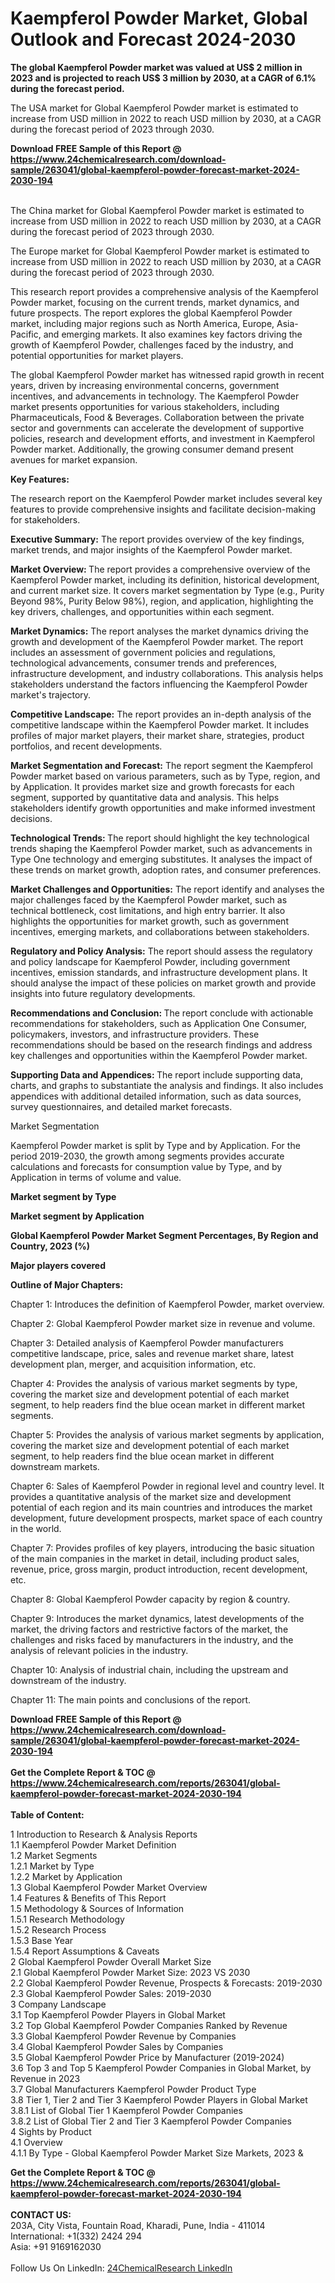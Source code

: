 <h1>Kaempferol Powder Market, Global Outlook and Forecast 2024-2030</h1><p><strong>The global Kaempferol Powder market was valued at US$ 2 million in 2023 and is projected to reach US$ 3 million by 2030, at a CAGR of 6.1% during the forecast period.</strong></p><p>
</p><p>The USA market for Global Kaempferol Powder market is estimated to increase from USD million in 2022 to reach USD million by 2030, at a CAGR during the forecast period of 2023 through 2030.</p><div><b>Download FREE Sample of this Report @ 
            <a href="https://www.24chemicalresearch.com/download-sample/263041/global-kaempferol-powder-forecast-market-2024-2030-194">
            https://www.24chemicalresearch.com/download-sample/263041/global-kaempferol-powder-forecast-market-2024-2030-194</a></b></div><br><p>
</p><p>The China market for Global Kaempferol Powder market is estimated to increase from USD million in 2022 to reach USD million by 2030, at a CAGR during the forecast period of 2023 through 2030.</p><p>
</p><p>The Europe market for Global Kaempferol Powder market is estimated to increase from USD million in 2022 to reach USD million by 2030, at a CAGR during the forecast period of 2023 through 2030.</p><p>
</p><p>This research report provides a comprehensive analysis of the Kaempferol Powder market, focusing on the current trends, market dynamics, and future prospects. The report explores the global Kaempferol Powder market, including major regions such as North America, Europe, Asia-Pacific, and emerging markets. It also examines key factors driving the growth of Kaempferol Powder, challenges faced by the industry, and potential opportunities for market players.</p><p>
The global Kaempferol Powder market has witnessed rapid growth in recent years, driven by increasing environmental concerns, government incentives, and advancements in technology. The Kaempferol Powder market presents opportunities for various stakeholders, including Pharmaceuticals, Food &amp; Beverages. Collaboration between the private sector and governments can accelerate the development of supportive policies, research and development efforts, and investment in Kaempferol Powder market. Additionally, the growing consumer demand present avenues for market expansion.</p><p>
<strong>Key Features:</strong></p><p>
The research report on the Kaempferol Powder market includes several key features to provide comprehensive insights and facilitate decision-making for stakeholders.</p><p>
<strong>Executive Summary:</strong> The report provides overview of the key findings, market trends, and major insights of the Kaempferol Powder market.</p><p>
<strong>Market Overview: </strong>The report provides a comprehensive overview of the Kaempferol Powder market, including its definition, historical development, and current market size. It covers market segmentation by Type (e.g., Purity Beyond 98%, Purity Below 98%), region, and application, highlighting the key drivers, challenges, and opportunities within each segment.</p><p>
<strong>Market Dynamics:</strong> The report analyses the market dynamics driving the growth and development of the Kaempferol Powder market. The report includes an assessment of government policies and regulations, technological advancements, consumer trends and preferences, infrastructure development, and industry collaborations. This analysis helps stakeholders understand the factors influencing the Kaempferol Powder market's trajectory.</p><p>
<strong>Competitive Landscape:</strong> The report provides an in-depth analysis of the competitive landscape within the Kaempferol Powder market. It includes profiles of major market players, their market share, strategies, product portfolios, and recent developments.</p><p>
<strong>Market Segmentation and Forecast:</strong> The report segment the Kaempferol Powder market based on various parameters, such as by Type, region, and by Application. It provides market size and growth forecasts for each segment, supported by quantitative data and analysis. This helps stakeholders identify growth opportunities and make informed investment decisions.</p><p>
<strong>Technological Trends: </strong>The report should highlight the key technological trends shaping the Kaempferol Powder market, such as advancements in Type One technology and emerging substitutes. It analyses the impact of these trends on market growth, adoption rates, and consumer preferences.</p><p>
<strong>Market Challenges and Opportunities:</strong> The report identify and analyses the major challenges faced by the Kaempferol Powder market, such as technical bottleneck, cost limitations, and high entry barrier. It also highlights the opportunities for market growth, such as government incentives, emerging markets, and collaborations between stakeholders.</p><p>
<strong>Regulatory and Policy Analysis:</strong> The report should assess the regulatory and policy landscape for Kaempferol Powder, including government incentives, emission standards, and infrastructure development plans. It should analyse the impact of these policies on market growth and provide insights into future regulatory developments.</p><p>
<strong>Recommendations and Conclusion: </strong>The report conclude with actionable recommendations for stakeholders, such as Application One Consumer, policymakers, investors, and infrastructure providers. These recommendations should be based on the research findings and address key challenges and opportunities within the Kaempferol Powder market.</p><p>
<strong>Supporting Data and Appendices: </strong>The report include supporting data, charts, and graphs to substantiate the analysis and findings. It also includes appendices with additional detailed information, such as data sources, survey questionnaires, and detailed market forecasts.</p><p>
Market Segmentation</p><p>
Kaempferol Powder market is split by Type and by Application. For the period 2019-2030, the growth among segments provides accurate calculations and forecasts for consumption value by Type, and by Application in terms of volume and value.</p><p>
<strong>Market segment by Type</strong></p><p>
</p><p>
</p><p><strong>Market segment by Application</strong></p><p>
</p><p>
</p><p><strong>Global Kaempferol Powder Market Segment Percentages, By Region and Country, 2023 (%)</strong></p><p>
</p><p>
</p><p></p><p>
</p><p><strong>Major players covered</strong></p><p>
</p><p>
</p><p><strong>Outline of Major Chapters:</strong></p><p>
Chapter 1: Introduces the definition of Kaempferol Powder, market overview.</p><p>
Chapter 2: Global Kaempferol Powder market size in revenue and volume.</p><p>
Chapter 3: Detailed analysis of Kaempferol Powder manufacturers competitive landscape, price, sales and revenue market share, latest development plan, merger, and acquisition information, etc.</p><p>
Chapter 4: Provides the analysis of various market segments by type, covering the market size and development potential of each market segment, to help readers find the blue ocean market in different market segments.</p><p>
Chapter 5: Provides the analysis of various market segments by application, covering the market size and development potential of each market segment, to help readers find the blue ocean market in different downstream markets.</p><p>
Chapter 6: Sales of Kaempferol Powder in regional level and country level. It provides a quantitative analysis of the market size and development potential of each region and its main countries and introduces the market development, future development prospects, market space of each country in the world.</p><p>
Chapter 7: Provides profiles of key players, introducing the basic situation of the main companies in the market in detail, including product sales, revenue, price, gross margin, product introduction, recent development, etc.</p><p>
Chapter 8: Global Kaempferol Powder capacity by region &amp; country.</p><p>
Chapter 9: Introduces the market dynamics, latest developments of the market, the driving factors and restrictive factors of the market, the challenges and risks faced by manufacturers in the industry, and the analysis of relevant policies in the industry.</p><p>
Chapter 10: Analysis of industrial chain, including the upstream and downstream of the industry.</p><p>
Chapter 11: The main points and conclusions of the report.</p><div><b>Download FREE Sample of this Report @ 
            <a href="https://www.24chemicalresearch.com/download-sample/263041/global-kaempferol-powder-forecast-market-2024-2030-194">
            https://www.24chemicalresearch.com/download-sample/263041/global-kaempferol-powder-forecast-market-2024-2030-194</a></b></div><br><div><b>Get the Complete Report & TOC @ 
            <a href="https://www.24chemicalresearch.com/reports/263041/global-kaempferol-powder-forecast-market-2024-2030-194">
            https://www.24chemicalresearch.com/reports/263041/global-kaempferol-powder-forecast-market-2024-2030-194</a></b></div><br>
            <b>Table of Content:</b><p>1 Introduction to Research & Analysis Reports<br />
    1.1 Kaempferol Powder Market Definition<br />
    1.2 Market Segments<br />
        1.2.1 Market by Type<br />
        1.2.2 Market by Application<br />
    1.3 Global Kaempferol Powder Market Overview<br />
    1.4 Features & Benefits of This Report<br />
    1.5 Methodology & Sources of Information<br />
        1.5.1 Research Methodology<br />
        1.5.2 Research Process<br />
        1.5.3 Base Year<br />
        1.5.4 Report Assumptions & Caveats<br />
2 Global Kaempferol Powder Overall Market Size<br />
    2.1 Global Kaempferol Powder Market Size: 2023 VS 2030<br />
    2.2 Global Kaempferol Powder Revenue, Prospects & Forecasts: 2019-2030<br />
    2.3 Global Kaempferol Powder Sales: 2019-2030<br />
3 Company Landscape<br />
    3.1 Top Kaempferol Powder Players in Global Market<br />
    3.2 Top Global Kaempferol Powder Companies Ranked by Revenue<br />
    3.3 Global Kaempferol Powder Revenue by Companies<br />
    3.4 Global Kaempferol Powder Sales by Companies<br />
    3.5 Global Kaempferol Powder Price by Manufacturer (2019-2024)<br />
    3.6 Top 3 and Top 5 Kaempferol Powder Companies in Global Market, by Revenue in 2023<br />
    3.7 Global Manufacturers Kaempferol Powder Product Type<br />
    3.8 Tier 1, Tier 2 and Tier 3 Kaempferol Powder Players in Global Market<br />
        3.8.1 List of Global Tier 1 Kaempferol Powder Companies<br />
        3.8.2 List of Global Tier 2 and Tier 3 Kaempferol Powder Companies<br />
4 Sights by Product<br />
    4.1 Overview<br />
        4.1.1 By Type - Global Kaempferol Powder Market Size Markets, 2023 &</p><div><b>Get the Complete Report & TOC @ 
            <a href="https://www.24chemicalresearch.com/reports/263041/global-kaempferol-powder-forecast-market-2024-2030-194">
            https://www.24chemicalresearch.com/reports/263041/global-kaempferol-powder-forecast-market-2024-2030-194</a></b></div><br><b>CONTACT US:</b><br>
            203A, City Vista, Fountain Road, Kharadi, Pune, India - 411014<br>
            International: +1(332) 2424 294<br>
            Asia: +91 9169162030 <br><br>
            Follow Us On LinkedIn: <a href="https://www.linkedin.com/company/24chemicalresearch/">24ChemicalResearch LinkedIn</a>